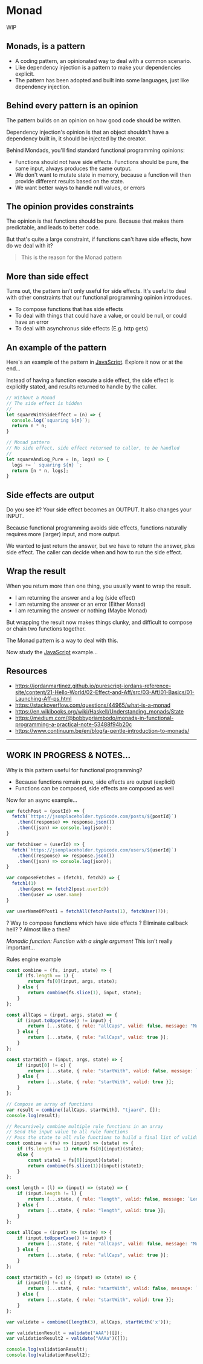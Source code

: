 # Monad

WIP



## Monads, is a pattern

- A coding pattern, an opinionated way to deal with a common scenario.
- Like dependency injection is a pattern to make your dependencies explicit.
- The pattern has been adopted and built into some languages, just like dependency injection.

## Behind every pattern is an opinion

The pattern builds on an opinion on how good code should be written.

Dependency injection's opinion is that an object shouldn't have a dependency built in, it should be injected by the creator.

Behind Mondads, you'll find standard functional programming opinions:
- Functions should not have side effects. Functions should be pure, the same input, always produces the same output.
- We don't want to mutate state in memory, because a function will then provide different results based on the state.
- We want better ways to handle null values, or errors

## The opinion provides constraints

The opinion is that functions should be pure. Because that makes them predictable, and leads to better code.

But that's quite a large constraint, if functions can't have side effects, how do we deal with it?

> This is the reason for the Monad pattern

## More than side effect

Turns out, the pattern isn't only useful for side effects. It's useful to deal with other constraints that our functional programming opinion introduces.

- To compose functions that has side effects
- To deal with things that could have a value, or could be null, or could have an error
- To deal with asynchronus side effects (E.g. http gets)

## An example of the pattern

Here's an example of the pattern in [JavaScript](./monad.js). Explore it now or at the end...

Instead of having a function execute a side effect, the side effect is explicitly stated, and results returned to handle by the caller.

```js
// Without a Monad
// The side effect is hidden
//
let squareWithSideEffect = (n) => {
  console.log(`squaring ${n}`);
  return n * n;
}

// Monad pattern
// No side effect, side effect returned to caller, to be handled
//
let squareAndLog_Pure = (n, logs) => {
  logs += ` squaring ${n} `;
  return [n * n, logs];
}
```

## Side effects are output

Do you see it? Your side effect becomes an OUTPUT. It also changes your INPUT.

Because functional programming avoids side effects, functions naturally requires more (larger) input, and more output.

We wanted to just return the answer, but we have to return the answer, plus side effect. The caller can decide when and how to run the side effect.

## Wrap the result

When you return more than one thing, you usually want to wrap the result.

- I am returning the answer and a log (side effect)
- I am returning the answer or an error (Either Monad)
- I am returning the answer or nothing (Maybe Monad)

But wrapping the result now makes things clunky, and difficult to compose or chain two functions together.

The Monad pattern is a way to deal with this.

Now study the [JavaScript](./monad.js) example...

## Resources

- https://jordanmartinez.github.io/purescript-jordans-reference-site/content/21-Hello-World/02-Effect-and-Aff/src/03-Aff/01-Basics/01-Launching-Aff-ps.html
- https://stackoverflow.com/questions/44965/what-is-a-monad
- https://en.wikibooks.org/wiki/Haskell/Understanding_monads/State
- https://medium.com/@bobbypriambodo/monads-in-functional-programming-a-practical-note-53488f94b20c
- https://www.continuum.be/en/blog/a-gentle-introduction-to-monads/

---

## WORK IN PROGRESS & NOTES...

Why is this pattern useful for functional programming?
- Because functions remain pure, side effects are output (explicit)
- Functions can be composed, side effects are composed as well

Now for an async example...

```js
var fetchPost = (postId) => {
  fetch(`https://jsonplaceholder.typicode.com/posts/${postId}`)
    .then((response) => response.json())
    .then((json) => console.log(json));
}

var fetchUser = (userId) => {
  fetch(`https://jsonplaceholder.typicode.com/users/${userId}`)
    .then((response) => response.json())
    .then((json) => console.log(json));
}

var composeFetches = (fetch1, fetch2) => {
  fetch1(1)
    .then(post => fetch2(post.userId))
    .then(user => user.name)
}

var userNameOfPost1 = fetchAll(fetchPosts(1), fetchUser(?));
```

? Way to compose functions which have side effects
? Eliminate callback hell?
? Almost like a then?


*Monadic function: Function with a single argument*
This isn't really important...

Rules engine example

```js
const combine = (fs, input, state) => {
	if (fs.length == 1) {
		return fs[0](input, args, state);
	} else {
		return combine(fs.slice(1), input, state);
	}
};

const allCaps = (input, args, state) => {
	if (input.toUpperCase() != input) {
		return [...state, { rule: "allCaps", valid: false, message: "Must be all caps" }];
	} else {
		return [...state, { rule: "allCaps", valid: true }];
	}
};

const startWith = (input, args, state) => {
	if (input[0] != c) {
		return [...state, { rule: "startWith", valid: false, message: `Must start with ${c}` }];
	} else {
		return [...state, { rule: "startWith", valid: true }];
	}
};

// Compose an array of functions
var result = combine([allCaps, startWith], "tjaard", []);
console.log(result);
```

```js
// Recursively combine multiple rule functions in an array
// Send the input value to all rule functions
// Pass the state to all rule functions to build a final list of validations
const combine = (fs) => (input) => (state) => {
	if (fs.length == 1) return fs[0](input)(state);
	else {
		const state1 = fs[0](input)(state);
		return combine(fs.slice(1))(input)(state1);
	}
};

const length = (l) => (input) => (state) => {
	if (input.length != l) {
		return [...state, { rule: "length", valid: false, message: `Length must be ${l}` }];
	} else {
		return [...state, { rule: "length", valid: true }];
	}
};

const allCaps = (input) => (state) => {
	if (input.toUpperCase() != input) {
		return [...state, { rule: "allCaps", valid: false, message: "Must be all caps" }];
	} else {
		return [...state, { rule: "allCaps", valid: true }];
	}
};

const startWith = (c) => (input) => (state) => {
	if (input[0] != c) {
		return [...state, { rule: "startWith", valid: false, message: `Must start with ${c}` }];
	} else {
		return [...state, { rule: "startWith", valid: true }];
	}
};

var validate = combine([length(3), allCaps, startWith('x')]);

var validationResult = validate("AAA")([]);
var validationResult2 = validate("AAAa")([]);

console.log(validationResult);
console.log(validationResult2);
```